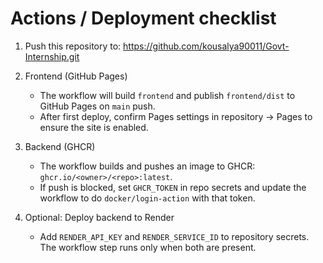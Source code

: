 # Actions / Deployment checklist

1. Push this repository to: https://github.com/kousalya90011/Govt-Internship.git
2. Frontend (GitHub Pages)
   - The workflow will build `frontend` and publish `frontend/dist` to GitHub Pages on `main` push.
   - After first deploy, confirm Pages settings in repository -> Pages to ensure the site is enabled.

3. Backend (GHCR)
   - The workflow builds and pushes an image to GHCR: `ghcr.io/<owner>/<repo>:latest`.
   - If push is blocked, set `GHCR_TOKEN` in repo secrets and update the workflow to do `docker/login-action` with that token.

4. Optional: Deploy backend to Render
   - Add `RENDER_API_KEY` and `RENDER_SERVICE_ID` to repository secrets. The workflow step runs only when both are present.
